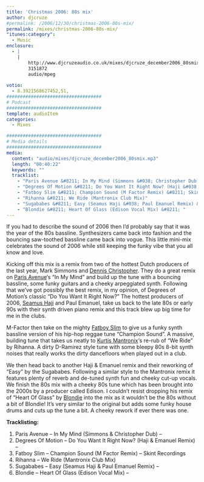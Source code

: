 ```yaml
---
title: 'Christmas 2006: 80s mix'
author: djcruze
#permalink: /2006/12/30/christmas-2006-80s-mix/
permalink: /mixes/christmas-2006-80s-mix/
"itunes:category":
  - Music
enclosure:
  - |
    |
        http://www.djcruzeaudio.co.uk/mixes/djcruze_december2006_80smix.mp3
        3151872
        audio/mpeg
        
votio:
  - 8.3921568627452,51,
###################################
# Podcast
###################################
template: audioItem
categories:
  - Mixes

###################################
# Media details
###################################
media:
  content: "audio/mixes/djcruze_december2006_80smix.mp3"
  length: "00:40:22"
  keywords: ""
  tracklist:
    - "Paris Avenue &#8211; In My Mind (Simmons &#038; Christopher Dub) &#8211; "
    - "Degrees Of Motion &#8211; Do You Want It Right Now? (Haji &#038; Emanuel Remix) &#8211; "
    - "Fatboy Slim &#8211; Champion Sound (M Factor Remix) &#8211; Skint Recordings"
    - "Rihanna &#8211; We Ride (Mantronix Club Mix)"
    - "Sugababes &#8211; Easy (Seamus Haji &#038; Paul Emanuel Remix) &#8211; "
    - "Blondie &#8211; Heart Of Glass (Edison Vocal Mix) &#8211; "
---
```


If you had to describe the sound of 2006 then I&#8217;d probably say that it was the year of the 80s bassline. Synthesizers came back into fashion and the bouncing saw-toothed bassline came back into vogue. This little mini-mix celebrates the sound of 2006 while still keeping the funky vibe that you all know and love.

Kicking off this mix is a remix from two of the hottest Dutch producers of the last year, Mark Simmons and [Dennis Christopher][1]. They do a great remix on [Paris Avenue][2]&#8216;s &#8220;In My Mind&#8221; and build up the tune with a bouncing bassline, some funky guitars and a cheeky arpeggiated synth. Following that we&#8217;ve got possibly the best remix, in my opinion, of Degrees of Motion&#8217;s classic &#8220;Do You Want It Right Now?&#8221; The hottest producers of 2006, [Seamus Haji][3] and Paul Emanuel, take us back to the late 80s or early 90s with their synth driven piano remix and this track blew up big time for me in the clubs.

M-Factor then take on the mighty [Fatboy Slim][4] to give us a funky synth bassline version of his hip-hop reggae tune &#8220;Champion Sound&#8221;. A massive, building tune that takes us neatly to [Kurtis Mantronix][5]&#8216;s re-rub of &#8220;We Ride&#8221; by Rihanna. A dirty D-Ramirez style tune with some bleepy 80s 8-bit synth noises that really works the dirty dancefloors when played out in a club.

We then head back to another Haji &#038; Emanuel remix and their reworking of &#8220;Easy&#8221; by the Sugababes. Following a similar style to the Mantronix remix it features plenty of reverb and de-tuned synth fun and cheeky cut-up vocals. We finish the 80s mix with a cheeky 80s tune which has been brought into the 2000s by a producer called Edison. I couldn&#8217;t resist dropping his remix of &#8220;Heart Of Glass&#8221; by [Blondie][6] into the mix as it wouldn&#8217;t be the 80s without a bit of Blondie! It&#8217;s very similar to the original but adds some funky house drums and cuts up the tune a bit. A cheeky rework if ever there was one.

**Tracklisting:**

  1. Paris Avenue &#8211; In My Mind (Simmons &#038; Christopher Dub) &#8211; 
  2. Degrees Of Motion &#8211; Do You Want It Right Now? (Haji &#038; Emanuel Remix) &#8211; 
  3. Fatboy Slim &#8211; Champion Sound (M Factor Remix) &#8211; Skint Recordings
  4. Rihanna &#8211; We Ride (Mantronix Club Mix)
  5. Sugababes &#8211; Easy (Seamus Haji &#038; Paul Emanuel Remix) &#8211; 
  6. Blondie &#8211; Heart Of Glass (Edison Vocal Mix) &#8211; 

<div style="clear:both;">
</div>

 [1]: http://www.dennischristopher.com/
 [2]: http://www.parisavenue.be/
 [3]: http://www.biglovemusic.co.uk/
 [4]: http://www.fatboyslim.net/
 [5]: http://www.discogs.com/artist/Mantronix
 [6]: http://www.blondie.net/